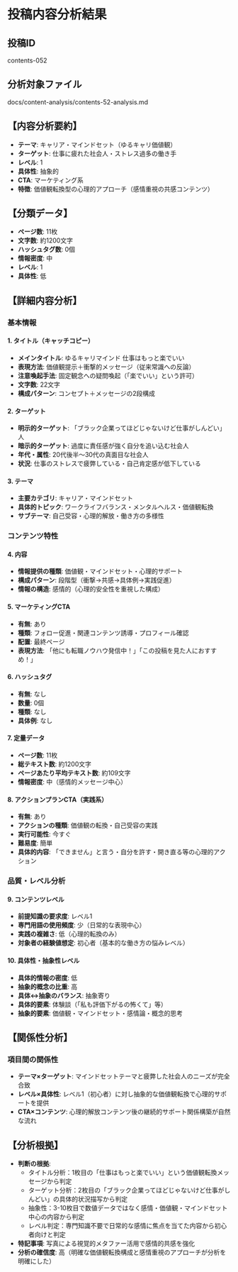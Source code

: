 # 投稿内容分析結果

## 投稿ID
contents-052

## 分析対象ファイル
docs/content-analysis/contents-52-analysis.md

## 【内容分析要約】
- **テーマ**: キャリア・マインドセット（ゆるキャリ価値観）
- **ターゲット**: 仕事に疲れた社会人・ストレス過多の働き手
- **レベル**: 1
- **具体性**: 抽象的
- **CTA**: マーケティング系
- **特徴**: 価値観転換型の心理的アプローチ（感情重視の共感コンテンツ）

## 【分類データ】
- **ページ数**: 11枚
- **文字数**: 約1200文字
- **ハッシュタグ数**: 0個
- **情報密度**: 中
- **レベル**: 1
- **具体性**: 低

## 【詳細内容分析】

### 基本情報
#### 1. タイトル（キャッチコピー）
- **メインタイトル**: ゆるキャリマインド 仕事はもっと楽でいい
- **表現方法**: 価値観提示＋衝撃的メッセージ（従来常識への反論）
- **注意喚起手法**: 固定観念への疑問喚起（「楽でいい」という許可）
- **文字数**: 22文字
- **構成パターン**: コンセプト＋メッセージの2段構成

#### 2. ターゲット
- **明示的ターゲット**: 「ブラック企業ってほどじゃないけど仕事がしんどい」人
- **暗示的ターゲット**: 過度に責任感が強く自分を追い込む社会人
- **年代・属性**: 20代後半〜30代の真面目な社会人
- **状況**: 仕事のストレスで疲弊している・自己肯定感が低下している

#### 3. テーマ
- **主要カテゴリ**: キャリア・マインドセット
- **具体的トピック**: ワークライフバランス・メンタルヘルス・価値観転換
- **サブテーマ**: 自己受容・心理的解放・働き方の多様性

### コンテンツ特性
#### 4. 内容
- **情報提供の種類**: 価値観・マインドセット・心理的サポート
- **構成パターン**: 段階型（衝撃→共感→具体例→実践促進）
- **情報の構造**: 感情的（心理的安全性を重視した構成）

#### 5. マーケティングCTA
- **有無**: あり
- **種類**: フォロー促進・関連コンテンツ誘導・プロフィール確認
- **配置**: 最終ページ
- **表現方法**: 「他にも転職ノウハウ発信中！」「この投稿を見た人におすすめ！」

#### 6. ハッシュタグ
- **有無**: なし
- **数量**: 0個
- **種類**: なし
- **具体例**: なし

#### 7. 定量データ
- **ページ数**: 11枚
- **総テキスト数**: 約1200文字
- **ページあたり平均テキスト数**: 約109文字
- **情報密度**: 中（感情的メッセージ中心）

#### 8. アクションプランCTA（実践系）
- **有無**: あり
- **アクションの種類**: 価値観の転換・自己受容の実践
- **実行可能性**: 今すぐ
- **難易度**: 簡単
- **具体的内容**: 「できません」と言う・自分を許す・開き直る等の心理的アクション

### 品質・レベル分析
#### 9. コンテンツレベル
- **前提知識の要求度**: レベル1
- **専門用語の使用頻度**: 少（日常的な表現中心）
- **実践の複雑さ**: 低（心理的転換のみ）
- **対象者の経験値想定**: 初心者（基本的な働き方の悩みレベル）

#### 10. 具体性・抽象性レベル
- **具体的情報の密度**: 低
- **抽象的概念の比重**: 高
- **具体↔抽象のバランス**: 抽象寄り
- **具体的要素**: 体験談（「私も評価下がるの怖くて」等）
- **抽象的要素**: 価値観・マインドセット・感情論・概念的思考

## 【関係性分析】
### 項目間の関係性
- **テーマ×ターゲット**: マインドセットテーマと疲弊した社会人のニーズが完全合致
- **レベル×具体性**: レベル1（初心者）に対し抽象的な価値観転換で心理的サポートを提供
- **CTA×コンテンツ**: 心理的解放コンテンツ後の継続的サポート関係構築が自然な流れ

## 【分析根拠】
- **判断の根拠**:
  - タイトル分析：1枚目の「仕事はもっと楽でいい」という価値観転換メッセージから判定
  - ターゲット分析：2枚目の「ブラック企業ってほどじゃないけど仕事がしんどい」の具体的状況描写から判定
  - 抽象性：3-10枚目で数値データではなく感情・価値観・マインドセット中心の内容から判定
  - レベル判定：専門知識不要で日常的な感情に焦点を当てた内容から初心者向けと判定
- **特記事項**: 写真による視覚的メタファー活用で感情的共感を強化
- **分析の確信度**: 高（明確な価値観転換構成と感情重視のアプローチが分析を明確にした）